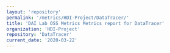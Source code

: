 ```yaml
---
layout: 'repository'
permalink: '/metrics/HDI-Project/DataTracer/'
title: 'DAI Lab OSS Metrics Metrics report for DataTracer'
organization: 'HDI-Project'
repository: 'DataTracer'
current_date: '2020-03-22'
---
```

